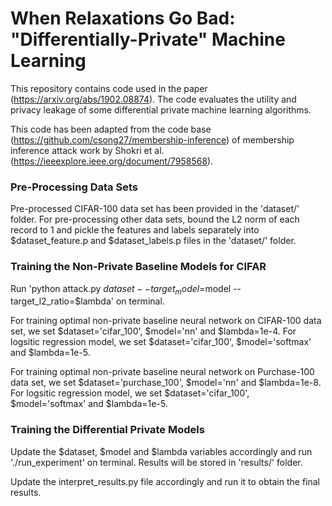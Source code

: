 # When Relaxations Go Bad: "Differentially-Private" Machine Learning
This repository contains code used in the paper (https://arxiv.org/abs/1902.08874). The code evaluates the utility and privacy leakage of some differential private machine learning algorithms.

This code has been adapted from the code base (https://github.com/csong27/membership-inference) of membership inference attack work by Shokri et al. (https://ieeexplore.ieee.org/document/7958568).

### Pre-Processing Data Sets
Pre-processed CIFAR-100 data set has been provided in the 'dataset/' folder. For pre-processing other data sets, bound the L2 norm of each record to 1 and pickle the features and labels separately into $dataset_feature.p and $dataset_labels.p files in the 'dataset/' folder.

### Training the Non-Private Baseline Models for CIFAR

Run 'python attack.py $dataset --target_model=$model --target_l2_ratio=$lambda' on terminal.

For training optimal non-private baseline neural network on CIFAR-100 data set, we set $dataset='cifar_100', $model='nn' and $lambda=1e-4. For logsitic regression model, we set $dataset='cifar_100', $model='softmax' and $lambda=1e-5.

For training optimal non-private baseline neural network on Purchase-100 data set, we set $dataset='purchase_100', $model='nn' and $lambda=1e-8. For logsitic regression model, we set $dataset='cifar_100', $model='softmax' and $lambda=1e-5.

### Training the Differential Private Models

Update the $dataset, $model and $lambda variables accordingly and run './run_experiment' on terminal. Results will be stored in 'results/' folder.

Update the interpret_results.py file accordingly and run it to obtain the final results.
